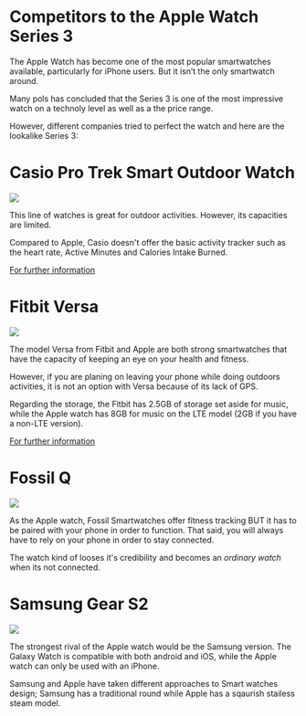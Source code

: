 
# Competitors to the Apple Watch Series 3

The Apple Watch has become one of the most popular smartwatches available, particularly for iPhone users. But it isn’t the only smartwatch around. 

Many pols has concluded that the Series 3 is one of the most impressive watch on a technoly level as well as a the price range. 

However, different companies tried to perfect the watch and here are the lookalike Series 3:

# Casio Pro Trek Smart Outdoor Watch

![](https://casiocdn.com/casio-v2/resource/temp/images/Artwork-brand/protrek-tpd.jpg)

This line of watches is great for outdoor activities. However, its capacities are limited. 

Compared to Apple, Casio doesn't offer the basic activity tracker such as the heart rate, Active Minutes and Calories Intake Burned.

[For further information](https://www.gadgetsnow.com/compare-smartwatch/Apple-Watch-Series-4-44mm-vs-Casio-WSD-F20-PRO-TREK-Smart)

# Fitbit Versa

![](https://i5.walmartimages.com/asr/dbac9e52-3e83-4c6b-9f1c-7a1662591497_1.fba3337fa55a777d39242cedd35a5b99.jpeg)

The model Versa from Fitbit and Apple are both strong smartwatches that have the capacity of keeping an eye on your health and fitness. 

However, if you are planing on leaving your phone while doing outdoors activities, it is not an option with Versa because of its lack of GPS. 

Regarding the storage, the Fitbit has 2.5GB of storage set aside for music, while the Apple watch has 8GB for music on the LTE model (2GB if you have a non-LTE version).

[For further information](https://www.gadgetsnow.com/compare-smartwatch/Apple-Watch-vs-Fitbit-Versa)

# Fossil Q

![](https://fossbytes.com/wp-content/uploads/2018/11/Fossil-Sport-Smartwatches.jpg)

As the Apple watch, Fossil Smartwatches offer fitness tracking BUT it has to be paired with your phone in order to function. That said, you will always have to rely on your phone in order to stay connected. 

The watch kind of looses it's credibility and becomes an *ordinary watch* when its not connected. 

# Samsung Gear S2

![](https://images.samsung.com/is/image/samsung/p5/ca/wearables/gear-s2/features/gears2_design_atelier-mendini.jpg?$ORIGIN_JPG$)

The strongest rival of the Apple watch would be the Samsung version. The Galaxy Watch is compatible with both android and iOS, while the Apple watch can only be used with an iPhone. 

Samsung and Apple have taken different approaches to Smart watches design; Samsung has a traditional round while Apple has a sqaurish stailess steam model. 
